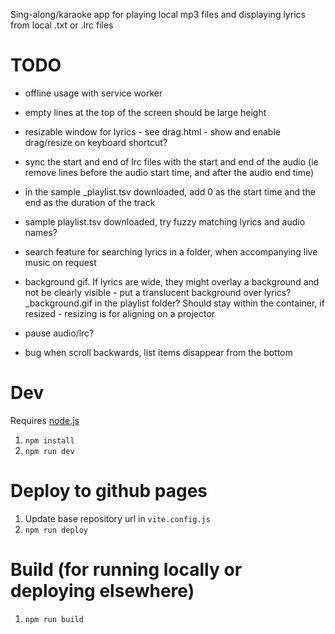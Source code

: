 Sing-along/karaoke app for playing local mp3 files and displaying lyrics from local .txt or .lrc files

# TODO

- offline usage with service worker
- empty lines at the top of the screen should be large height
- resizable window for lyrics - see drag.html - show and enable drag/resize on keyboard shortcut? 
- sync the start and end of lrc files with the start and end of the audio (ie remove lines before the audio start time, and after the audio end time)
- in the sample _playlist.tsv downloaded, add 0 as the start time and the end as the duration of the track

- sample playlist.tsv downloaded, try fuzzy matching lyrics and audio names?
- search feature for searching lyrics in a folder, when accompanying live music on request
- background gif. If lyrics are wide, they might overlay a background and not be clearly visible - put a translucent background over lyrics? _background.gif in the playlist folder? Should stay within the container, if resized - resizing is for aligning on a projector
- pause audio/lrc?
- bug when scroll backwards, list items disappear from the bottom

# Dev

Requires [node.js](https://nodejs.org)

1. `npm install`
1. `npm run dev` 

# Deploy to github pages

1. Update base repository url in `vite.config.js`
1. `npm run deploy`

# Build (for running locally or deploying elsewhere)

1. `npm run build`
